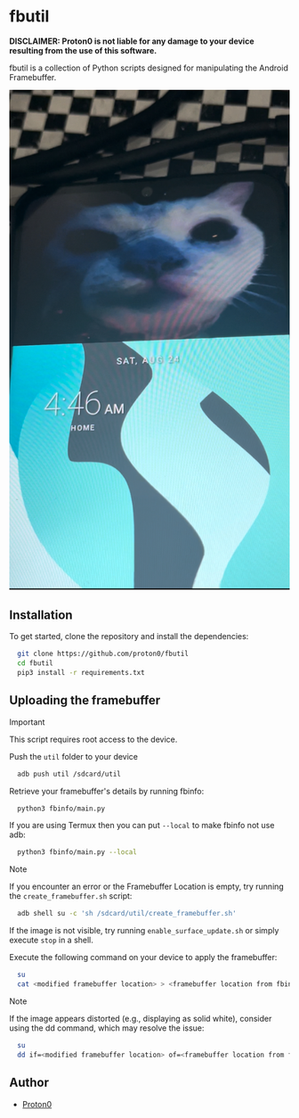 # fbutil

**DISCLAIMER: Proton0 is not liable for any damage to your device resulting from the use of this software.**

fbutil is a collection of Python scripts designed for manipulating the Android Framebuffer.

![Modified Framebuffer](https://github.com/proton0/fbutil/blob/main/preview.jpg?raw=true)
## Installation

To get started, clone the repository and install the dependencies:
```bash
  git clone https://github.com/proton0/fbutil
  cd fbutil
  pip3 install -r requirements.txt
```

## Uploading the framebuffer

> [!IMPORTANT]
> This script requires root access to the device.

Push the `util` folder to your device
```bash
  adb push util /sdcard/util
```

Retrieve your framebuffer's details by running fbinfo:
```bash
  python3 fbinfo/main.py
````
If you are using Termux then you can put `--local` to make fbinfo not use adb:
```bash
  python3 fbinfo/main.py --local
```

> [!NOTE]
> If you encounter an error or the Framebuffer Location is empty, try running the `create_framebuffer.sh` script:
```bash
  adb shell su -c 'sh /sdcard/util/create_framebuffer.sh'
```

If the image is not visible, try running `enable_surface_update.sh` or simply execute `stop` in a shell.

Execute the following command on your device to apply the framebuffer:
```bash
  su
  cat <modified framebuffer location> > <framebuffer location from fbinfo>
```

> [!NOTE]
> If the image appears distorted (e.g., displaying as solid white), consider using the dd command, which may resolve the issue:

```bash
  su
  dd if=<modified framebuffer location> of=<framebuffer location from fbinfo>
```

## Author
 - [Proton0](https://github.com/proton0)